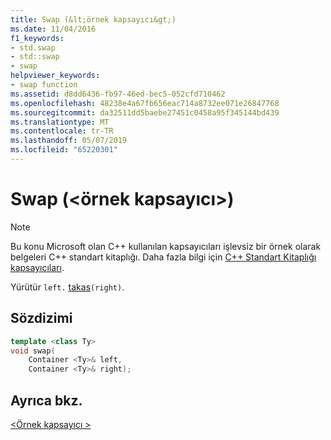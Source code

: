 ```yaml
---
title: Swap (&lt;örnek kapsayıcı&gt;)
ms.date: 11/04/2016
f1_keywords:
- std.swap
- std::swap
- swap
helpviewer_keywords:
- swap function
ms.assetid: d8dd6436-fb97-46ed-bec5-052cfd710462
ms.openlocfilehash: 48238e4a67fb656eac714a8732ee071e26847768
ms.sourcegitcommit: da32511dd5baebe27451c0458a95f345144bd439
ms.translationtype: MT
ms.contentlocale: tr-TR
ms.lasthandoff: 05/07/2019
ms.locfileid: "65220301"
---
```

# <a name="swap-ltsample-containergt"></a>Swap (&lt;örnek kapsayıcı&gt;)

> [!NOTE]
> Bu konu Microsoft olan C++ kullanılan kapsayıcıları işlevsiz bir örnek olarak belgeleri C++ standart kitaplığı. Daha fazla bilgi için [C++ Standart Kitaplığı kapsayıcıları](../standard-library/stl-containers.md).

Yürütür `left.` [takas](../standard-library/container-class-swap.md)`(right)`.

## <a name="syntax"></a>Sözdizimi

```cpp
template <class Ty>
void swap(
    Container <Ty>& left,
    Container <Ty>& right);
```

## <a name="see-also"></a>Ayrıca bkz.

[\<Örnek kapsayıcı >](../standard-library/sample-container.md)<br/>
